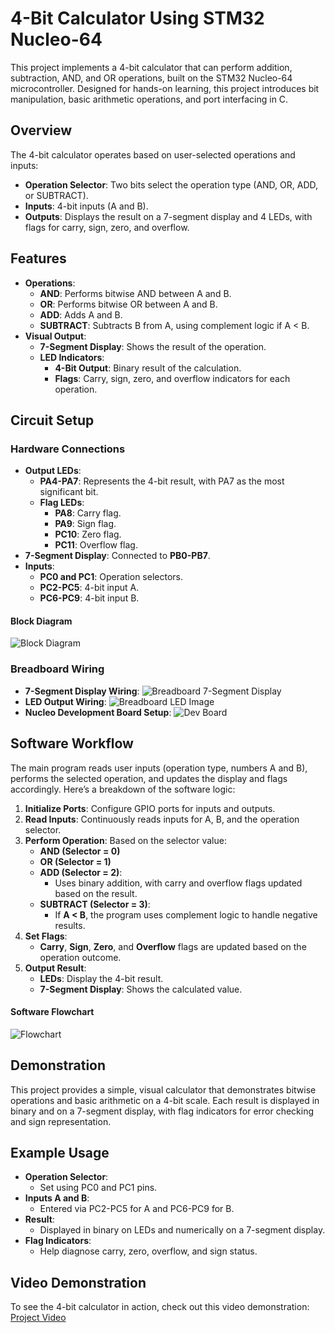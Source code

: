 # 4-Bit Calculator Using STM32 Nucleo-64

This project implements a 4-bit calculator that can perform addition, subtraction, AND, and OR operations, built on the STM32 Nucleo-64 microcontroller. Designed for hands-on learning, this project introduces bit manipulation, basic arithmetic operations, and port interfacing in C.

## Overview

The 4-bit calculator operates based on user-selected operations and inputs:
- **Operation Selector**: Two bits select the operation type (AND, OR, ADD, or SUBTRACT).
- **Inputs**: 4-bit inputs (A and B).
- **Outputs**: Displays the result on a 7-segment display and 4 LEDs, with flags for carry, sign, zero, and overflow.

## Features

- **Operations**: 
  - **AND**: Performs bitwise AND between A and B.
  - **OR**: Performs bitwise OR between A and B.
  - **ADD**: Adds A and B.
  - **SUBTRACT**: Subtracts B from A, using complement logic if A < B.
- **Visual Output**:
  - **7-Segment Display**: Shows the result of the operation.
  - **LED Indicators**:
    - **4-Bit Output**: Binary result of the calculation.
    - **Flags**: Carry, sign, zero, and overflow indicators for each operation.

## Circuit Setup

### Hardware Connections

- **Output LEDs**:
  - **PA4-PA7**: Represents the 4-bit result, with PA7 as the most significant bit.
  - **Flag LEDs**: 
    - **PA8**: Carry flag.
    - **PA9**: Sign flag.
    - **PC10**: Zero flag.
    - **PC11**: Overflow flag.
- **7-Segment Display**: Connected to **PB0-PB7**.
- **Inputs**:
  - **PC0 and PC1**: Operation selectors.
  - **PC2-PC5**: 4-bit input A.
  - **PC6-PC9**: 4-bit input B.

#### Block Diagram

![Block Diagram](https://raw.githubusercontent.com/chrislepore/Project_calculator/refs/heads/main/Images/Block%20Diagram.PNG)

### Breadboard Wiring

- **7-Segment Display Wiring**:
  ![Breadboard 7-Segment Display](https://raw.githubusercontent.com/chrislepore/Project_calculator/refs/heads/main/Images/BreadBoard%207seg.JPG)
- **LED Output Wiring**:
  ![Breadboard LED Image](https://raw.githubusercontent.com/chrislepore/Project_calculator/refs/heads/main/Images/BreadBoard%20LED.JPG)
- **Nucleo Development Board Setup**:
  ![Dev Board](https://raw.githubusercontent.com/chrislepore/Project_calculator/refs/heads/main/Images/DevBoard.JPG)

## Software Workflow

The main program reads user inputs (operation type, numbers A and B), performs the selected operation, and updates the display and flags accordingly. Here’s a breakdown of the software logic:

1. **Initialize Ports**: Configure GPIO ports for inputs and outputs.
2. **Read Inputs**: Continuously reads inputs for A, B, and the operation selector.
3. **Perform Operation**: Based on the selector value:
   - **AND (Selector = 0)**
   - **OR (Selector = 1)**
   - **ADD (Selector = 2)**:
     - Uses binary addition, with carry and overflow flags updated based on the result.
   - **SUBTRACT (Selector = 3)**:
     - If **A < B**, the program uses complement logic to handle negative results.
4. **Set Flags**:
   - **Carry**, **Sign**, **Zero**, and **Overflow** flags are updated based on the operation outcome.
5. **Output Result**:
   - **LEDs**: Display the 4-bit result.
   - **7-Segment Display**: Shows the calculated value.

#### Software Flowchart
![Flowchart](https://raw.githubusercontent.com/chrislepore/Project_calculator/refs/heads/main/Images/Flowchart.PNG)

## Demonstration

This project provides a simple, visual calculator that demonstrates bitwise operations and basic arithmetic on a 4-bit scale. Each result is displayed in binary and on a 7-segment display, with flag indicators for error checking and sign representation.

## Example Usage

- **Operation Selector**:
  - Set using PC0 and PC1 pins.
- **Inputs A and B**:
  - Entered via PC2-PC5 for A and PC6-PC9 for B.
- **Result**:
  - Displayed in binary on LEDs and numerically on a 7-segment display.
- **Flag Indicators**:
  - Help diagnose carry, zero, overflow, and sign status.


## Video Demonstration

To see the 4-bit calculator in action, check out this video demonstration: [Project Video](https://youtu.be/6W3DWBqB28I)

